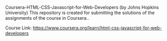 Coursera-HTML-CSS-Javascript-for-Web-Developers (by Johns Hopkins University)
This repository is created for submitting the solutions of the assignments of the course in Coursera..

Course Link: https://www.coursera.org/learn/html-css-javascript-for-web-developers

